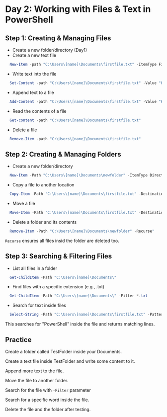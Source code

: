 # Day 2: Working with Files & Text in PowerShell

## Step 1: Creating & Managing Files
-  Create a new folder/directory (Day1)
-  Create a new text file
```PowerShell
  New-Item -path "C:\Users\[name]\Documents\firstfile.txt" -ItemType File
```
-  Write text into the file
```PowerShell
  Set-Content -path "C:\Users\[name]\Documents\firstfile.txt" -Value "Hello, World!"
```
-  Append text to a file
``` PowerShell
  Add-Content -path "C:\Users\[name]\Documents\firstfile.txt" -Value "Hello, PowerShell!"
```
-  Read the contents of a file
``` PowerShell
  Get-content -path "C:\Users\[name]\Documents\firstfile.txt" 
```
-  Delete a file
```PowerShell
  Remove-Item -path "C:\Users\[name]\Documents\firstfile.txt"
```

## Step 2: Creating & Managing Folders
- Create a new folder/directory 
``` PowerShell
  New-Item -Path "C:\Users\[name]\Documents\newfolder" -ItemType Directory
```
- Copy a file to another location
``` PowerShell
  Copy-Item -Path "C:\Users\[name]\Documents\firstfile.txt" -Destination "C:\Users\[name]\Documents\newfolder\"
```
- Move a file
``` PowerShell
  Move-Item -Path "C:\Users\[name]\Documents\firstfile.txt" -Destination "C:\Users\[name]\Documents\newfolder\"
```
- Delete a folder and its contents
``` PowerShell
  Remove-Item -Path "C:\Users\[name]\Documents\newfolder" -Recurse"
```
`Recurse` ensures all files insid the folder are deleted too.

## Step 3: Searching & Filtering Files
- List all files in a folder
``` PowerShell
  Get-ChildItem -Path "C:\Users\[name]\Documents\"
```
- Find files with a specific extension (e.g., .txt)
``` PowerShell
  Get-ChildItem -Path "C:\Users\[name]\Documents\" -Filter *.txt
```
- Search for text inside files
``` PowerShell
  Select-String -Path "C:\Users\[name]\Documents\firstfile.txt" -Pattern "PowerShell" 
```
This searches for "PowerShell" inside the file and returns matching lines.

## Practice
Create a folder called TestFolder inside your Documents.

Create a text file inside TestFolder and write some content to it.

Append more text to the file.

Move the file to another folder.

Search for the file with `-Filter` parameter

Search for a specific word inside the file.

Delete the file and the folder after testing.

